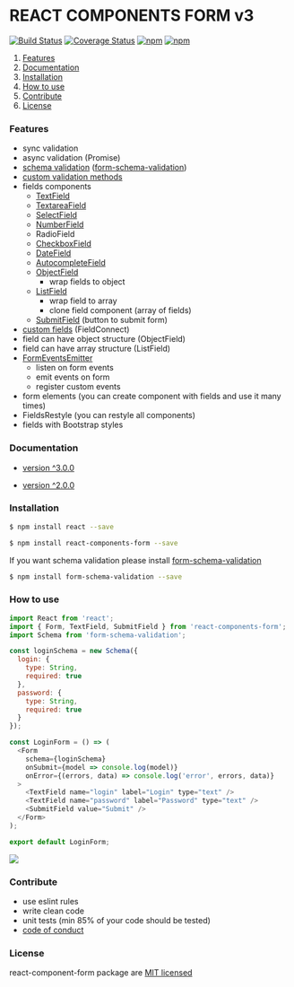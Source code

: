 # REACT COMPONENTS FORM v3
[![Build Status](https://travis-ci.org/rstgroup/react-components-form.svg?branch=master)](https://travis-ci.org/rstgroup/react-components-form)
[![Coverage Status](https://coveralls.io/repos/github/rstgroup/react-components-form/badge.svg?branch=master)](https://coveralls.io/github/rstgroup/react-components-form?branch=master)
[![npm](https://img.shields.io/npm/l/react-components-form.svg)](https://npmjs.org/package/react-components-form)
[![npm](https://img.shields.io/npm/v/react-components-form.svg)](https://npmjs.org/package/react-components-form)

1. [Features](#features)
1. [Documentation](#documentation)
1. [Installation](#installation)
1. [How to use](#how-to-use)
1. [Contribute](#contribute)
1. [License](#license)

### Features

- sync validation
- async validation (Promise)
- [schema validation](https://rstgroup.gitbooks.io/react-components-form/content/form/schema.html) ([form-schema-validation](https://github.com/rstgroup/form-schema-validation))
- [custom validation methods](https://rstgroup.gitbooks.io/react-components-form/content/form/customvalidation.html)
- fields components
    - [TextField](https://rstgroup.gitbooks.io/react-components-form/content/fields/textfield.html)
    - [TextareaField](https://rstgroup.gitbooks.io/react-components-form/content/fields/textareafield.html)
    - [SelectField](https://rstgroup.gitbooks.io/react-components-form/content/fields/selectfield.html)
    - [NumberField](https://rstgroup.gitbooks.io/react-components-form/content/fields/numberfield.html)
    - RadioField
    - [CheckboxField](https://rstgroup.gitbooks.io/react-components-form/content/fields/checkboxfield.html)
    - [DateField](https://rstgroup.gitbooks.io/react-components-form/content/fields/datefield.html)
    - [AutocompleteField](https://rstgroup.gitbooks.io/react-components-form/content/fields/autocompletefield.html)
    - [ObjectField](https://rstgroup.gitbooks.io/react-components-form/content/fields/objectfield.html)
        - wrap fields to object
    - [ListField](https://rstgroup.gitbooks.io/react-components-form/content/fields/listfield.html)
        - wrap field to array
        - clone field component (array of fields)
    - [SubmitField](https://rstgroup.gitbooks.io/react-components-form/content/fields/submitfield.html) (button to submit form)
- [custom fields](https://rstgroup.gitbooks.io/react-components-form/content/fields/create-field.html) (FieldConnect)
- field can have object structure (ObjectField)
- field can have array structure (ListField)
- [FormEventsEmitter](https://rstgroup.gitbooks.io/react-components-form/content/advanced/formeventsemitter.html)
    - listen on form events
    - emit events on form
    - register custom events
- form elements (you can create component with fields and use it many times)
- FieldsRestyle (you can restyle all components)
- fields with Bootstrap styles

### Documentation

- [version ^3.0.0](https://rstgroup.gitbooks.io/react-components-form/content/)

- [version ^2.0.0](https://github.com/rstgroup/react-components-form/blob/master/documentation/README-v2.md)

### Installation

```bash
$ npm install react --save
```

```bash
$ npm install react-components-form --save
```

If you want schema validation please install [form-schema-validation](https://github.com/rstgroup/form-schema-validation)

```bash
$ npm install form-schema-validation --save
```

### How to use

```js
import React from 'react';
import { Form, TextField, SubmitField } from 'react-components-form';
import Schema from 'form-schema-validation';

const loginSchema = new Schema({
  login: {
    type: String,
    required: true
  },
  password: {
    type: String,
    required: true
  }
});

const LoginForm = () => (
  <Form
    schema={loginSchema}
    onSubmit={model => console.log(model)}
    onError={(errors, data) => console.log('error', errors, data)}
  >
    <TextField name="login" label="Login" type="text" />
    <TextField name="password" label="Password" type="text" />
    <SubmitField value="Submit" />
  </Form>
);

export default LoginForm;
```

[<img src="https://codesandbox.io/static/img/play-codesandbox.svg" />](https://codesandbox.io/s/k54rwmlmy5?module=%2FForm.js)

### Contribute

- use eslint rules
- write clean code
- unit tests (min 85% of your code should be tested)
- [code of conduct](https://github.com/rstgroup/react-components-form/blob/master/documentation/code_of_conduct.md)

### License

react-component-form package are [MIT licensed](https://github.com/rstgroup/react-components-form/blob/master/LICENSE)